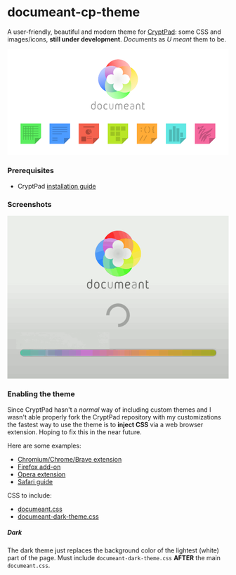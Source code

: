 # documeant-cp-theme
A user-friendly, beautiful and modern theme for [CryptPad](https://github.com/xwiki-labs/cryptpad): some CSS and images/icons, **still under development**.
*Doc*uments as *U* *meant* them to be.

![theme showcase](https://raw.githubusercontent.com/diesys/documeant-cp-theme/master/img/documeant-theme.png)

### Prerequisites
 * CryptPad [installation guide](https://github.com/xwiki-labs/cryptpad/wiki/Installation-guide)

### Screenshots
![showcase](https://raw.githubusercontent.com/diesys/documeant-cp-theme/master/img/screens/screens.gif)

### Enabling the theme
Since CryptPad hasn't a *normal* way of including custom themes and I wasn't able properly fork the CryptPad repository with my customizations the fastest way to use the theme is to **inject CSS** via a web browser extension. Hoping to fix this in the near future.

Here are some examples:
 * [Chromium/Chrome/Brave extension](https://chrome.google.com/webstore/detail/super-css-inject/pcfpmmmjdgngeidaggcahhoncahmpiin)
 * [Firefox add-on](https://addons.mozilla.org/en-US/firefox/addon/customcss-injector/)
 * [Opera extension](https://addons.opera.com/en/extensions/details/custom-style-script/)
 * [Safari guide](https://developer.apple.com/documentation/safariservices/safari_app_extensions/injecting_css_style_sheets_into_a_webpage)

CSS to include:
 * [documeant.css](https://raw.githubusercontent.com/diesys/documeant-cp-theme/master/documeant.css)
 * [documeant-dark-theme.css](https://raw.githubusercontent.com/diesys/documeant-cp-theme/master/documeant-dark-theme.css)

##### Dark
The dark theme just replaces the background color of the lightest (white) part of the page. Must include `documeant-dark-theme.css` **AFTER** the main `documeant.css`.
